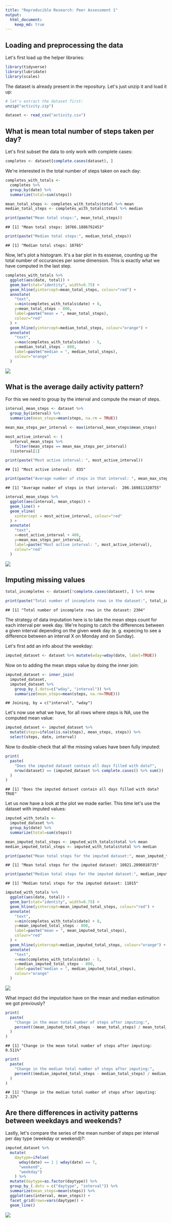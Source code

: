 ```yaml
---
title: "Reproducible Research: Peer Assessment 1"
output: 
  html_document:
    keep_md: true
---
```


## Loading and preprocessing the data

Let's first load up the helper libraries:


```r
library(tidyverse)
library(lubridate)
library(scales)
```

The dataset is already present in the repositury. Let's just unzip it and load it up:


```r
# let's extract the dataset first:
unzip("activity.zip")

dataset <- read_csv("activity.csv")
```

## What is mean total number of steps taken per day?

Let's first subset the data to only work with complete cases:


```r
completes <- dataset[complete.cases(dataset), ]
```

We're interested in the total number of steps taken on each day:


```r
completes_with_totals <-
  completes %>%
  group_by(date) %>%
  summarize(total=sum(steps))

mean_total_steps <- completes_with_totals$total %>% mean
median_total_steps <- completes_with_totals$total %>% median

print(paste("Mean total steps:", mean_total_steps))
```

```
## [1] "Mean total steps: 10766.1886792453"
```

```r
print(paste("Median total steps:", median_total_steps))
```

```
## [1] "Median total steps: 10765"
```

Now, let's plot a histogram. It's a bar plot in its essense, counting up the total number of occurances per some dimension. This is exactly what we have computed in the last step.


```r
completes_with_totals %>%
  ggplot(aes(date, total)) +
  geom_bar(stat="identity", width=0.75) +
  geom_hline(yintercept=mean_total_steps, colour="red") +
  annotate(
    "text",
    x=min(completes_with_totals$date) + 8,
    y=mean_total_steps - 800,
    label=paste("mean = ", mean_total_steps),
    colour="red"
  ) +
  geom_hline(yintercept=median_total_steps, colour="orange") +
  annotate(
    "text",
    x=max(completes_with_totals$date) - 5,
    y=median_total_steps - 800,
    label=paste("median = ", median_total_steps),
    colour="orange"
  )
```

![](PA1_template_files/figure-html/unnamed-chunk-5-1.png)<!-- -->



## What is the average daily activity pattern?

For this we need to group by the interval and compute the mean of steps.


```r
interval_mean_steps <- dataset %>%
  group_by(interval) %>%
  summarize(mean_steps=mean(steps, na.rm = TRUE))

mean_max_steps_per_interval <- max(interval_mean_steps$mean_steps)

most_active_interval <- (
  interval_mean_steps %>%
    filter(mean_steps == mean_max_steps_per_interval)
  )$interval[1]

print(paste("Most active interval: ", most_active_interval))
```

```
## [1] "Most active interval:  835"
```

```r
print(paste("Average number of steps in that interval: ", mean_max_steps_per_interval))
```

```
## [1] "Average number of steps in that interval:  206.169811320755"
```

```r
interval_mean_steps %>%
  ggplot(aes(interval, mean_steps)) +
  geom_line() +
  geom_vline(
    xintercept = most_active_interval, colour="red"
  ) +
  annotate(
    "text",
    x=most_active_interval + 400,
    y=mean_max_steps_per_interval,
    label=paste("Most active interval: ", most_active_interval),
    colour="red"
  )
```

![](PA1_template_files/figure-html/unnamed-chunk-6-1.png)<!-- -->

## Imputing missing values


```r
total_incompletes <- dataset[!complete.cases(dataset), ] %>% nrow

print(paste("Total number of incomplete rows in the dataset:", total_incompletes))
```

```
## [1] "Total number of incomplete rows in the dataset: 2304"
```

The strategy of data imputation here is to take the mean steps count for each interval per week day. We're hoping to catch the differences between a given interval depending on the given week day (e. g. expecing to see a difference between an interval X on Monday and on Sunday).

Let's first add an info about the weekday:


```r
imputed_dataset <- dataset %>% mutate(wday=wday(date, label=TRUE))
```

Now on to adding the mean steps value by doing the inner join:


```r
imputed_dataset <- inner_join(
  imputed_dataset,
  imputed_dataset %>%
    group_by_(.dots=c("wday", "interval")) %>%
    summarize(mean_steps=mean(steps, na.rm=TRUE)))
```

```
## Joining, by = c("interval", "wday")
```

Let's now use what we have, for all rows where steps is NA, use the computed mean value:


```r
imputed_dataset <- imputed_dataset %>%
  mutate(steps=ifelse(is.na(steps), mean_steps, steps)) %>%
  select(steps, date, interval)
```

Now to double-check that all the missing values have been fully imputed:


```r
print(
  paste(
    "Does the imputed dataset contain all days filled with data?",
    nrow(dataset) == (imputed_dataset %>% complete.cases() %>% sum())
  )
)
```

```
## [1] "Does the imputed dataset contain all days filled with data? TRUE"
```

Let us now have a look at the plot we made earlier. This time let's use the dataset with imputed values:


```r
imputed_with_totals <-
  imputed_dataset %>%
  group_by(date) %>%
  summarize(total=sum(steps))

mean_imputed_total_steps <- imputed_with_totals$total %>% mean
median_imputed_total_steps <- imputed_with_totals$total %>% median

print(paste("Mean total steps for the imputed dataset:", mean_imputed_total_steps))
```

```
## [1] "Mean total steps for the imputed dataset: 10821.2096018735"
```

```r
print(paste("Median total steps for the imputed dataset:", median_imputed_total_steps))
```

```
## [1] "Median total steps for the imputed dataset: 11015"
```

```r
imputed_with_totals %>%
  ggplot(aes(date, total)) +
  geom_bar(stat="identity", width=0.75) +
  geom_hline(yintercept=mean_imputed_total_steps, colour="red") +
  annotate(
    "text",
    x=min(completes_with_totals$date) + 8,
    y=mean_imputed_total_steps - 800,
    label=paste("mean = ", mean_imputed_total_steps),
    colour="red"
  ) +
  geom_hline(yintercept=median_imputed_total_steps, colour="orange") +
  annotate(
    "text",
    x=max(completes_with_totals$date) - 5,
    y=median_imputed_total_steps - 800,
    label=paste("median = ", median_imputed_total_steps),
    colour="orange"
  )
```

![](PA1_template_files/figure-html/unnamed-chunk-12-1.png)<!-- -->

What impact did the imputation have on the mean and median estimation we got previously?


```r
print(
  paste(
    "Change in the mean total number of steps after imputing:",
    percent((mean_imputed_total_steps - mean_total_steps) / mean_total_steps)
  )
)
```

```
## [1] "Change in the mean total number of steps after imputing: 0.511%"
```

```r
print(
  paste(
    "Change in the median total number of steps after imputing:",
    percent((median_imputed_total_steps - median_total_steps) / median_total_steps)
  )
)
```

```
## [1] "Change in the median total number of steps after imputing: 2.32%"
```

## Are there differences in activity patterns between weekdays and weekends?

Lastly, let's compare the series of the mean number of steps per interval per day type (weekday or weekend)?:


```r
imputed_dataset %>%
  mutate(
    daytype=ifelse(
      wday(date) == 1 | wday(date) == 7,
      "weekend",
      "weekday")
    ) %>%
  mutate(daytype=as.factor(daytype)) %>%
  group_by_(.dots = c("daytype", "interval")) %>%
  summarize(mean_steps=mean(steps)) %>%
  ggplot(aes(interval, mean_steps)) +
  facet_grid(rows=vars(daytype)) +
  geom_line()
```

![](PA1_template_files/figure-html/unnamed-chunk-14-1.png)<!-- -->
